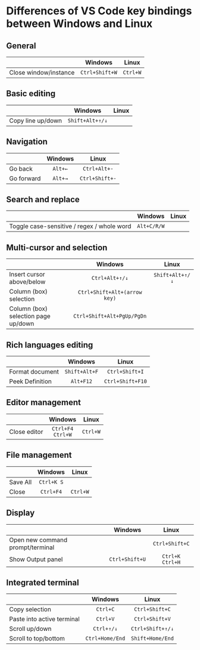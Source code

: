# Differences of VS Code key bindings between Windows and Linux

## General

|                       |    Windows     |  Linux   |
| --------------------- | :------------: | :------: |
| Close window/instance | `Ctrl+Shift+W` | `Ctrl+W` |

## Basic editing

|                   |     Windows     | Linux |
| ----------------- | :-------------: | :---: |
| Copy line up/down | `Shift+Alt+↑/↓` |       |

## Navigation

|            | Windows |     Linux      |
| ---------- | :-----: | :------------: |
| Go back    | `Alt+←` |  `Ctrl+Alt+-`  |
| Go forward | `Alt+→` | `Ctrl+Shift+-` |

## Search and replace

|                                            |   Windows   | Linux |
| ------------------------------------------ | :---------: | :---: |
| Toggle case-sensitive / regex / whole word | `Alt+C/R/W` |       |

## Multi-cursor and selection

|                                     |           Windows            |      Linux      |
| ----------------------------------- | :--------------------------: | :-------------: |
| Insert cursor above/below           |        `Ctrl+Alt+↑/↓`        | `Shift+Alt+↑/↓` |
| Column (box) selection              | `Ctrl+Shift+Alt+(arrow key)` |                 |
| Column (box) selection page up/down |  `Ctrl+Shift+Alt+PgUp/PgDn`  |                 |

## Rich languages editing

|                 |    Windows    |      Linux       |
| --------------- | :-----------: | :--------------: |
| Format document | `Shift+Alt+F` |  `Ctrl+Shift+I`  |
| Peek Definition |   `Alt+F12`   | `Ctrl+Shift+F10` |

## Editor management

|              |        Windows         |  Linux   |
| ------------ | :--------------------: | :------: |
| Close editor | `Ctrl+F4`<br/>`Ctrl+W` | `Ctrl+W` |

## File management

|          |  Windows   |  Linux   |
| -------- | :--------: | :------: |
| Save All | `Ctrl+K S` |          |
| Close    | `Ctrl+F4`  | `Ctrl+W` |

## Display

|                                  |    Windows     |      Linux      |
| -------------------------------- | :------------: | :-------------: |
| Open new command prompt/terminal |                | `Ctrl+Shift+C`  |
| Show Output panel                | `Ctrl+Shift+U` | `Ctrl+K Ctrl+H` |

## Integrated terminal

|                            |     Windows     |      Linux       |
| -------------------------- | :-------------: | :--------------: |
| Copy selection             |    `Ctrl+C`     |  `Ctrl+Shift+C`  |
| Paste into active terminal |    `Ctrl+V`     |  `Ctrl+Shift+V`  |
| Scroll up/down             |   `Ctrl+↑/↓`    | `Ctrl+Shift+↑/↓` |
| Scroll to top/bottom       | `Ctrl+Home/End` | `Shift+Home/End` |

